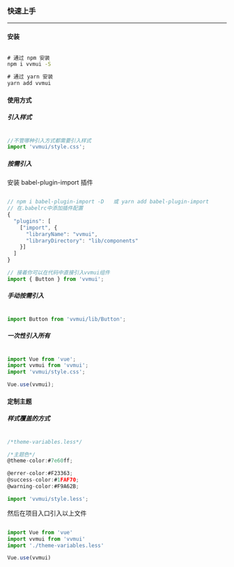 <!--
 * @Author: Fone丶峰
 * @Date: 2019-10-22 11:32:29
 * @LastEditors: Fone丶峰
 * @LastEditTime: 2020-04-24 09:51:16
 * @Description: msg
 * @Email: qinrifeng@163.com
 * @Github: https://github.com/FoneQinrf
 -->
### 快速上手
---
#### 安装
``` cmd

# 通过 npm 安装
npm i vvmui -S

# 通过 yarn 安装
yarn add vvmui

```
#### 使用方式
##### 引入样式
```javascript

//不管哪种引入方式都需要引入样式
import 'vvmui/style.css';

```
##### 按需引入
安装 babel-plugin-import 插件     
``` javascript

// npm i babel-plugin-import -D   或 yarn add babel-plugin-import 
// 在.babelrc中添加插件配置
{
  "plugins": [
    ["import", {
      "libraryName": "vvmui", 
      "libraryDirectory": "lib/components"
    }]
  ]
}

// 接着你可以在代码中直接引入vvmui组件
import { Button } from 'vvmui';

```
##### 手动按需引入
``` javascript

import Button from 'vvmui/lib/Button';

```
##### 一次性引入所有
``` javascript

import Vue from 'vue';
import vvmui from 'vvmui';
import 'vvmui/style.css';

Vue.use(vvmui);

```
#### 定制主题
##### 样式覆盖的方式
``` javascript

/*theme-variables.less*/

/*主题色*/
@theme-color:#7e60ff;

@errer-color:#F23363;
@success-color:#1FAF70;
@warning-color:#F9A62B;

import 'vvmui/style.less';

```
然后在项目入口引入以上文件
``` javascript

import Vue from 'vue'
import vvmui from 'vvmui'
import './theme-variables.less'

Vue.use(vvmui)

```